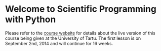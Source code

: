 # Welcome to Scientific Programming with Python

Please refer to the
[course website](http://schryer.github.io/python_course_material) for
details about the live version of this course being given at the
University of Tartu.  The first lesson is on September 2nd, 2014 and
will continue for 16 weeks.
